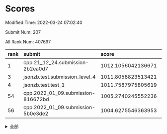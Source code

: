 # Scores

Modified Time: 2022-03-24 07:02:40

Submit Num: 207

All Rank Num: 407697

| rank |               submit               |       score        |       sigma        | pk_num |
| :--- | :--------------------------------- | :----------------- | :----------------- | :----- |
| 1    | cpp.21_12_24.submission-2b2ea0d7   | 1012.1056042136671 | 0.79365890476064   | 7878   |
| 3    | jsonzb.test.submission_level_4     | 1011.8058823513421 | 0.7801090369861858 | 7877   |
| 4    | jsonzb.test.test_1                 | 1011.7587975805619 | 0.8031389223088103 | 7884   |
| 54   | cpp.2022_01_09.submission-816672bd | 1005.2740245552236 | 0.7388273825006201 | 7876   |
| 56   | cpp.2022_01_09.submission-5b0e3de2 | 1004.6275546363953 | 0.7277749044118488 | 7878   |


<details>
<summary>全部</summary>

| rank |                 submit                 |       score        |       sigma        | pk_num |
| :--- | :------------------------------------- | :----------------- | :----------------- | :----- |
| 1    | cpp.21_12_24.submission-2b2ea0d7       | 1012.1056042136671 | 0.79365890476064   | 7878   |
| 2    | gobigger.level_3.submission_level_3_28 | 1011.9367466434855 | 0.7615965788262231 | 7877   |
| 3    | jsonzb.test.submission_level_4         | 1011.8058823513421 | 0.7801090369861858 | 7877   |
| 4    | jsonzb.test.test_1                     | 1011.7587975805619 | 0.8031389223088103 | 7884   |
| 5    | gobigger.level_3.submission_level_3_0  | 1011.4350178993981 | 0.7780055239566132 | 7878   |
| 6    | gobigger.level_3.submission_level_3_22 | 1011.2077671235523 | 0.7796112492538849 | 7880   |
| 7    | gobigger.level_3.submission_level_3_36 | 1011.0876806764101 | 0.7741931366450462 | 7878   |
| 8    | gobigger.level_3.submission_level_3_25 | 1011.0815545234941 | 0.7756943531445183 | 7875   |
| 9    | gobigger.level_3.submission_level_3_47 | 1011.0520686492753 | 0.7586940826464849 | 7877   |
| 10   | gobigger.level_3.submission_level_3_19 | 1011.0240823351987 | 0.766936875510053  | 7877   |
| 11   | gobigger.level_3.submission_level_3_38 | 1010.9163517964166 | 0.7772499700055381 | 7882   |
| 12   | gobigger.level_3.submission_level_3_42 | 1010.7854750082515 | 0.7569505275923977 | 7880   |
| 13   | gobigger.level_3.submission_level_3_33 | 1010.763351188261  | 0.7775388755157849 | 7880   |
| 14   | gobigger.level_3.submission_level_3_12 | 1010.6787982310434 | 0.7545942307453164 | 7883   |
| 15   | gobigger.level_3.submission_level_3_24 | 1010.6711152547317 | 0.7777285579367262 | 7876   |
| 16   | gobigger.level_3.submission_level_3_49 | 1010.5561388894654 | 0.7603600093011581 | 7878   |
| 17   | gobigger.level_3.submission_level_3_20 | 1010.5194246767935 | 0.7513973487969251 | 7880   |
| 18   | gobigger.level_3.submission_level_3_45 | 1010.4846812088209 | 0.7449014666488247 | 7877   |
| 19   | gobigger.level_3.submission_level_3_29 | 1010.4776498541268 | 0.7715447745022168 | 7878   |
| 20   | gobigger.level_3.submission_level_3_21 | 1010.4592365761362 | 0.7621822467269553 | 7881   |
| 21   | gobigger.level_3.submission_level_3_27 | 1010.4098069593362 | 0.7690907994545044 | 7877   |
| 22   | gobigger.level_3.submission_level_3_1  | 1010.4061790888351 | 0.7707115412064536 | 7875   |
| 23   | gobigger.level_3.submission_level_3_26 | 1010.4010664942955 | 0.7520681866532988 | 7882   |
| 24   | gobigger.level_3.submission_level_3_15 | 1010.216752843997  | 0.7727421089531815 | 7875   |
| 25   | gobigger.level_3.submission_level_3_18 | 1010.1855690765987 | 0.7392825645102299 | 7872   |
| 26   | gobigger.level_3.submission_level_3_5  | 1010.115112413433  | 0.7439930483294753 | 7881   |
| 27   | gobigger.level_3.submission_level_3_9  | 1010.1032947793724 | 0.7570125862839773 | 7880   |
| 28   | gobigger.level_3.submission_level_3_2  | 1009.8960200040719 | 0.7566679043316138 | 7879   |
| 29   | gobigger.level_3.submission_level_3_13 | 1009.8176637031363 | 0.7461182663502595 | 7881   |
| 30   | gobigger.level_3.submission_level_3_17 | 1009.7136444575889 | 0.7582629357556453 | 7880   |
| 31   | gobigger.level_3.submission_level_3_34 | 1009.712904077487  | 0.7605569889860836 | 7876   |
| 32   | gobigger.level_3.submission_level_3_48 | 1009.6833574407162 | 0.7534846812086922 | 7880   |
| 33   | gobigger.level_3.submission_level_3_44 | 1009.6696360383447 | 0.7467800336064335 | 7872   |
| 34   | gobigger.level_3.submission_level_3_3  | 1009.6136869094786 | 0.7574273146770296 | 7877   |
| 35   | gobigger.level_3.submission_level_3_43 | 1009.5760940764391 | 0.7422046997080389 | 7884   |
| 36   | gobigger.level_3.submission_level_3_37 | 1009.5167007269015 | 0.7381681774939157 | 7876   |
| 37   | gobigger.level_3.submission_level_3_46 | 1009.4730283922768 | 0.7623613579697796 | 7880   |
| 38   | gobigger.level_3.submission_level_3_41 | 1009.3896539674203 | 0.7648985249877281 | 7877   |
| 39   | gobigger.level_3.submission_level_3_11 | 1009.3377566628645 | 0.7418210624626121 | 7871   |
| 40   | gobigger.level_3.submission_level_3_16 | 1009.3071371311659 | 0.7499956889607384 | 7876   |
| 41   | gobigger.level_3.submission_level_3_8  | 1009.3028710927108 | 0.7333436786584262 | 7879   |
| 42   | gobigger.level_3.submission_level_3_40 | 1009.1123615524389 | 0.7442420685958004 | 7878   |
| 43   | gobigger.level_3.submission_level_3_7  | 1009.0867385176314 | 0.766012464943919  | 7883   |
| 44   | gobigger.level_3.submission_level_3_35 | 1009.0776567485733 | 0.7325568237032134 | 7879   |
| 45   | gobigger.level_3.submission_level_3_31 | 1008.9824863468174 | 0.747483582404976  | 7881   |
| 46   | gobigger.level_3.submission_level_3_14 | 1008.9048639193877 | 0.7385406601047254 | 7876   |
| 47   | gobigger.level_3.submission_level_3_6  | 1008.8147745564465 | 0.7534364743809998 | 7879   |
| 48   | gobigger.level_3.submission_level_3_10 | 1008.5489751135109 | 0.7426582236055446 | 7880   |
| 49   | gobigger.level_3.submission_level_3_4  | 1008.4357656343693 | 0.7477552900941572 | 7878   |
| 50   | gobigger.level_3.submission_level_3_39 | 1008.2388403383933 | 0.7187401978162273 | 7884   |
| 51   | gobigger.level_3.submission_level_3_23 | 1008.1448101680276 | 0.7425716018398316 | 7878   |
| 52   | gobigger.level_3.submission_level_3_32 | 1007.99982815091   | 0.7313873396398406 | 7883   |
| 53   | gobigger.level_3.submission_level_3_30 | 1007.4222680850039 | 0.7237635244857669 | 7882   |
| 54   | cpp.2022_01_09.submission-816672bd     | 1005.2740245552236 | 0.7388273825006201 | 7876   |
| 55   | gobigger.level_1.submission_level_1_3  | 1004.6941225636946 | 0.7101949070653975 | 7881   |
| 56   | cpp.2022_01_09.submission-5b0e3de2     | 1004.6275546363953 | 0.7277749044118488 | 7878   |
| 57   | gobigger.level_1.submission_level_1_10 | 1004.6013453270898 | 0.7256874148645852 | 7883   |
| 58   | gobigger.level_1.submission_level_1_49 | 1004.5775953765751 | 0.726696699627986  | 7876   |
| 59   | gobigger.level_1.submission_level_1_14 | 1004.5212143869594 | 0.7188462820472746 | 7877   |
| 60   | gobigger.level_1.submission_level_1_24 | 1004.1386220021864 | 0.719501461104242  | 7878   |
| 61   | gobigger.level_1.submission_level_1_6  | 1004.0745604637842 | 0.7158040893591667 | 7878   |
| 62   | gobigger.level_1.submission_level_1_36 | 1003.9887007675982 | 0.7171752996694443 | 7877   |
| 63   | gobigger.level_1.submission_level_1_48 | 1003.9696492130431 | 0.7249022281525712 | 7877   |
| 64   | gobigger.level_1.submission_level_1_41 | 1003.9052848916459 | 0.7174703830417613 | 7878   |
| 65   | gobigger.level_1.submission_level_1_11 | 1003.887333345125  | 0.7321683048199626 | 7879   |
| 66   | gobigger.level_1.submission_level_1_30 | 1003.8771930943811 | 0.7198703003701072 | 7882   |
| 67   | gobigger.level_1.submission_level_1_29 | 1003.8561661964916 | 0.7195939451071681 | 7878   |
| 68   | gobigger.level_1.submission_level_1_20 | 1003.8555832417609 | 0.705789903938591  | 7879   |
| 69   | gobigger.level_1.submission_level_1_31 | 1003.8392710691744 | 0.7014593027098898 | 7877   |
| 70   | gobigger.level_1.submission_level_1_4  | 1003.7956831606737 | 0.7091000867104147 | 7882   |
| 71   | gobigger.level_1.submission_level_1_12 | 1003.7489160228386 | 0.7097481946282945 | 7876   |
| 72   | gobigger.level_1.submission_level_1_18 | 1003.7433458981941 | 0.7165179623806975 | 7879   |
| 73   | gobigger.level_1.submission_level_1_16 | 1003.7353373692783 | 0.7104643658807278 | 7878   |
| 74   | gobigger.level_1.submission_level_1_42 | 1003.7164375012885 | 0.7146580665823443 | 7877   |
| 75   | gobigger.level_1.submission_level_1_13 | 1003.6974143573727 | 0.7156760331559352 | 7877   |
| 76   | gobigger.level_1.submission_level_1_34 | 1003.6808723864983 | 0.7076667199733788 | 7880   |
| 77   | gobigger.level_1.submission_level_1_19 | 1003.5493189484364 | 0.7174751754110523 | 7879   |
| 78   | gobigger.level_1.submission_level_1_23 | 1003.505002972073  | 0.716260987235538  | 7877   |
| 79   | gobigger.level_1.submission_level_1_37 | 1003.4748316199168 | 0.7271354720390572 | 7877   |
| 80   | gobigger.level_1.submission_level_1_5  | 1003.4496904407964 | 0.7137473104052205 | 7877   |
| 81   | gobigger.level_1.submission_level_1_22 | 1003.3635205808516 | 0.711938275932604  | 7880   |
| 82   | gobigger.level_1.submission_level_1_1  | 1003.2791125658073 | 0.7170208906242467 | 7877   |
| 83   | gobigger.level_1.submission_level_1_2  | 1003.2216796285995 | 0.7128911194428589 | 7884   |
| 84   | gobigger.level_1.submission_level_1_43 | 1003.1973578054153 | 0.7197400544555466 | 7873   |
| 85   | gobigger.level_1.submission_level_1_21 | 1003.157460022975  | 0.7189162665967018 | 7881   |
| 86   | gobigger.level_1.submission_level_1_38 | 1003.1095890413961 | 0.7235370731851155 | 7875   |
| 87   | gobigger.level_1.submission_level_1_40 | 1003.0043464309767 | 0.7272475118528475 | 7879   |
| 88   | gobigger.level_1.submission_level_1_17 | 1003.0018626871706 | 0.7153657700677076 | 7874   |
| 89   | gobigger.level_1.submission_level_1_15 | 1002.9379015790462 | 0.7140630980685995 | 7873   |
| 90   | gobigger.level_1.submission_level_1_9  | 1002.9217768883535 | 0.7042784552272424 | 7880   |
| 91   | gobigger.level_1.submission_level_1_35 | 1002.7310522861471 | 0.7117352954988088 | 7881   |
| 92   | gobigger.level_1.submission_level_1_7  | 1002.6746207058716 | 0.7157466216774744 | 7875   |
| 93   | gobigger.level_1.submission_level_1_44 | 1002.6665308898991 | 0.7089779417395226 | 7876   |
| 94   | gobigger.level_1.submission_level_1_26 | 1002.6520434787355 | 0.7026190734173218 | 7875   |
| 95   | gobigger.level_1.submission_level_1_39 | 1002.6317850970444 | 0.7310575793773425 | 7874   |
| 96   | gobigger.level_1.submission_level_1_45 | 1002.6231558270081 | 0.7246266258476363 | 7877   |
| 97   | gobigger.level_1.submission_level_1_46 | 1002.5844890726247 | 0.7116510482748442 | 7877   |
| 98   | gobigger.level_1.submission_level_1_8  | 1002.4731371158824 | 0.7208932841156976 | 7873   |
| 99   | gobigger.level_1.submission_level_1_27 | 1002.4326956963149 | 0.7164087631883687 | 7882   |
| 100  | gobigger.level_1.submission_level_1_25 | 1002.4180724668294 | 0.7150229300061822 | 7877   |
| 101  | gobigger.level_1.submission_level_1_0  | 1002.3922997396453 | 0.7095462005544899 | 7877   |
| 102  | gobigger.level_1.submission_level_1_32 | 1002.1632164860263 | 0.7072726765342301 | 7878   |
| 103  | gobigger.level_1.submission_level_1_47 | 1002.0777770838478 | 0.7096869654497777 | 7879   |
| 104  | gobigger.level_1.submission_level_1_33 | 1001.7561992069934 | 0.7026660766703763 | 7875   |
| 105  | gobigger.level_1.submission_level_1_28 | 1001.463908122449  | 0.7130146015691146 | 7880   |
| 106  | gobigger.random.submission_random_33   | 997.7762118471295  | 0.7056968615153126 | 7880   |
| 107  | gobigger.random.submission_random_37   | 997.222927764545   | 0.6990578847945959 | 7873   |
| 108  | gobigger.random.submission_random_32   | 997.1530159551122  | 0.710456286410136  | 7876   |
| 109  | gobigger.random.submission_random_25   | 996.8603290716931  | 0.7053009119414869 | 7877   |
| 110  | gobigger.random.submission_random_21   | 996.8303747504671  | 0.7140138368418985 | 7877   |
| 111  | gobigger.random.submission_random_6    | 996.8244616547444  | 0.7103975028384518 | 7879   |
| 112  | gobigger.random.submission_random_8    | 996.6973117342708  | 0.7120608787416499 | 7877   |
| 113  | gobigger.random.submission_random_40   | 996.5643391990212  | 0.7020415752807898 | 7874   |
| 114  | gobigger.random.submission_random_42   | 996.5602195510523  | 0.7193593881420386 | 7882   |
| 115  | gobigger.random.submission_random_23   | 996.5044742814774  | 0.7018395690451565 | 7881   |
| 116  | gobigger.random.submission_random_20   | 996.4091105077949  | 0.7133053151282458 | 7875   |
| 117  | gobigger.random.submission_random_39   | 996.3900346820924  | 0.7229687439652588 | 7881   |
| 118  | gobigger.random.submission_random_9    | 996.3696908155939  | 0.7064460326048672 | 7873   |
| 119  | gobigger.random.submission_random_26   | 996.34807685172    | 0.7155467411337517 | 7875   |
| 120  | gobigger.random.submission_random_7    | 996.322203095352   | 0.7108892126448795 | 7876   |
| 121  | gobigger.random.submission_random_30   | 996.2983408825891  | 0.7161942670730164 | 7880   |
| 122  | gobigger.random.submission_random_5    | 996.2472697729442  | 0.7092995302369922 | 7881   |
| 123  | gobigger.random.submission_random_4    | 996.1900659454783  | 0.7185383463149306 | 7877   |
| 124  | gobigger.random.submission_random_0    | 996.1518999142052  | 0.7042743260166918 | 7881   |
| 125  | gobigger.random.submission_random_46   | 996.1375394178291  | 0.7160040529992584 | 7878   |
| 126  | gobigger.random.submission_random_35   | 996.0869787285014  | 0.7142190309774508 | 7881   |
| 127  | gobigger.random.submission_random_15   | 996.0812620970778  | 0.7086871857002686 | 7877   |
| 128  | gobigger.random.submission_random_49   | 996.0652583726664  | 0.7186926375808631 | 7877   |
| 129  | gobigger.random.submission_random_34   | 996.025628659799   | 0.7129746985846577 | 7875   |
| 130  | gobigger.random.submission_random_27   | 995.9847458354112  | 0.7206139086487279 | 7874   |
| 131  | gobigger.random.submission_random_2    | 995.958532292673   | 0.7142170268205102 | 7882   |
| 132  | gobigger.random.submission_random_18   | 995.934249674534   | 0.7029332898482563 | 7876   |
| 133  | gobigger.random.submission_random_29   | 995.8509308860868  | 0.7084906459374497 | 7876   |
| 134  | gobigger.random.submission_random_3    | 995.7907261072098  | 0.7186442178511067 | 7880   |
| 135  | gobigger.random.submission_random_17   | 995.7831220401872  | 0.7096516049986239 | 7878   |
| 136  | gobigger.random.submission_random_44   | 995.7354792775484  | 0.7054466096285181 | 7882   |
| 137  | gobigger.random.submission_random_47   | 995.6196004678301  | 0.7176929409157825 | 7876   |
| 138  | gobigger.random.submission_random_28   | 995.5869603385055  | 0.7047225014740203 | 7879   |
| 139  | gobigger.random.submission_random_43   | 995.5544357503641  | 0.7007713291958909 | 7881   |
| 140  | gobigger.random.submission_random_1    | 995.5425458137977  | 0.7077064708370467 | 7882   |
| 141  | gobigger.random.submission_random_11   | 995.4679555258818  | 0.7093672146589176 | 7878   |
| 142  | gobigger.random.submission_random_19   | 995.4194899165947  | 0.7016312950077662 | 7876   |
| 143  | gobigger.random.submission_random_14   | 995.4079282738901  | 0.7151880819977385 | 7882   |
| 144  | gobigger.random.submission_random_38   | 995.2497692042202  | 0.7187052585972515 | 7873   |
| 145  | gobigger.random.submission_random_12   | 995.244408285691   | 0.7249605869222309 | 7877   |
| 146  | gobigger.random.submission_random_41   | 995.2400348986403  | 0.7184210803964255 | 7878   |
| 147  | gobigger.random.submission_random_45   | 995.1365931920974  | 0.7202024684488374 | 7884   |
| 148  | gobigger.random.submission_random_48   | 995.1023989556894  | 0.7223731032050924 | 7879   |
| 149  | gobigger.random.submission_random_36   | 995.0954563321781  | 0.7136972760627209 | 7881   |
| 150  | gobigger.random.submission_random_10   | 994.9160738925787  | 0.7338616035077863 | 7877   |
| 151  | gobigger.random.submission_random_22   | 994.8798576346497  | 0.716995128676162  | 7873   |
| 152  | gobigger.random.submission_random_31   | 994.8143590541761  | 0.7138773394293418 | 7878   |
| 153  | gobigger.random.submission_random_16   | 994.800578122558   | 0.7062260646504194 | 7878   |
| 154  | gobigger.random.submission_random_13   | 994.6975744572261  | 0.712180873289128  | 7882   |
| 155  | gobigger.level_2.submission_level_2_44 | 994.0383946382451  | 0.7280502247695775 | 7874   |
| 156  | gobigger.random.submission_random_24   | 993.9427499599337  | 0.7127898619197514 | 7881   |
| 157  | gobigger.level_2.submission_level_2_48 | 993.6706766041474  | 0.7153287801507299 | 7873   |
| 158  | gobigger.level_2.submission_level_2_25 | 993.6518230735147  | 0.7138890420501477 | 7885   |
| 159  | gobigger.level_2.submission_level_2_19 | 993.4646636276877  | 0.734103424793033  | 7880   |
| 160  | gobigger.level_2.submission_level_2_6  | 993.4527597329757  | 0.7285458178703821 | 7879   |
| 161  | gobigger.level_2.submission_level_2_49 | 993.2441292584375  | 0.7391357192347395 | 7876   |
| 162  | gobigger.level_2.submission_level_2_31 | 993.1862360100483  | 0.7371651056773265 | 7880   |
| 163  | gobigger.level_2.submission_level_2_5  | 993.1610751300292  | 0.716706849606294  | 7876   |
| 164  | gobigger.level_2.submission_level_2_11 | 993.071338400809   | 0.7305545273218661 | 7876   |
| 165  | gobigger.level_2.submission_level_2_30 | 992.9102111347258  | 0.7355040070554534 | 7876   |
| 166  | gobigger.level_2.submission_level_2_22 | 992.88809672604    | 0.7584147297910332 | 7877   |
| 167  | gobigger.level_2.submission_level_2_29 | 992.882220350802   | 0.7360839071599573 | 7880   |
| 168  | gobigger.level_2.submission_level_2_24 | 992.8484694249578  | 0.7331339407534954 | 7883   |
| 169  | gobigger.level_2.submission_level_2_47 | 992.75823658251    | 0.749344157260114  | 7880   |
| 170  | gobigger.level_2.submission_level_2_40 | 992.7475994963704  | 0.7476495757244852 | 7878   |
| 171  | gobigger.level_2.submission_level_2_9  | 992.696184564081   | 0.7497509193877743 | 7870   |
| 172  | gobigger.level_2.submission_level_2_7  | 992.6774019427758  | 0.7500313010935088 | 7881   |
| 173  | gobigger.level_2.submission_level_2_0  | 992.6686544037703  | 0.7275396395647008 | 7879   |
| 174  | gobigger.level_2.submission_level_2_4  | 992.6362397587044  | 0.7239444065546468 | 7882   |
| 175  | gobigger.level_2.submission_level_2_13 | 992.6059468078771  | 0.7340628611554756 | 7881   |
| 176  | gobigger.level_2.submission_level_2_38 | 992.5413802215544  | 0.7343485010943801 | 7880   |
| 177  | gobigger.level_2.submission_level_2_32 | 992.4318231240236  | 0.7411299056121098 | 7878   |
| 178  | gobigger.level_2.submission_level_2_18 | 992.3884148798272  | 0.7402439722433646 | 7881   |
| 179  | gobigger.level_2.submission_level_2_41 | 992.3854169511358  | 0.726102324260099  | 7874   |
| 180  | gobigger.level_2.submission_level_2_45 | 992.3040800688694  | 0.7490772614725303 | 7877   |
| 181  | gobigger.level_2.submission_level_2_3  | 992.3026332000965  | 0.7378131744594196 | 7880   |
| 182  | gobigger.level_2.submission_level_2_8  | 992.3019658920776  | 0.7427428645105457 | 7876   |
| 183  | gobigger.level_2.submission_level_2_43 | 992.2671352573918  | 0.7326414182770813 | 7881   |
| 184  | gobigger.level_2.submission_level_2_42 | 992.2346912678032  | 0.7503849900625664 | 7879   |
| 185  | gobigger.level_2.submission_level_2_36 | 992.228611401145   | 0.7604040687795653 | 7877   |
| 186  | gobigger.level_2.submission_level_2_46 | 992.2151038921028  | 0.7429977959399007 | 7882   |
| 187  | gobigger.level_2.submission_level_2_39 | 992.2035833555104  | 0.7474162354936619 | 7883   |
| 188  | gobigger.level_2.submission_level_2_33 | 992.1611385412655  | 0.7303673679727339 | 7877   |
| 189  | gobigger.level_2.submission_level_2_2  | 992.115123557097   | 0.7508452081638808 | 7873   |
| 190  | gobigger.level_2.submission_level_2_35 | 992.1098004380281  | 0.7358220935954823 | 7881   |
| 191  | gobigger.level_2.submission_level_2_17 | 992.0972813094081  | 0.7421548660776707 | 7879   |
| 192  | gobigger.level_2.submission_level_2_37 | 992.0170671369797  | 0.7451861214628874 | 7881   |
| 193  | gobigger.level_2.submission_level_2_34 | 991.9945342816961  | 0.7364578062340791 | 7871   |
| 194  | gobigger.level_2.submission_level_2_1  | 991.9365263229873  | 0.7338787126599654 | 7880   |
| 195  | gobigger.level_2.submission_level_2_15 | 991.890142388936   | 0.741419551700229  | 7879   |
| 196  | gobigger.level_2.submission_level_2_21 | 991.8887195207815  | 0.749513948977529  | 7876   |
| 197  | gobigger.level_2.submission_level_2_10 | 991.7569841536101  | 0.7453531792251443 | 7882   |
| 198  | gobigger.level_2.submission_level_2_26 | 991.6640973747025  | 0.7444573768347919 | 7876   |
| 199  | gobigger.level_2.submission_level_2_27 | 991.47314388686    | 0.7334911779011835 | 7880   |
| 200  | gobigger.level_2.submission_level_2_14 | 991.442594388966   | 0.7739285984679186 | 7877   |
| 201  | gobigger.level_2.submission_level_2_16 | 991.2130205264722  | 0.7685008100421602 | 7880   |
| 202  | gobigger.level_2.submission_level_2_23 | 991.0814741082655  | 0.7441994078651073 | 7880   |
| 203  | gobigger.level_2.submission_level_2_28 | 990.9952557523424  | 0.7614891808997569 | 7880   |
| 204  | gobigger.level_2.submission_level_2_20 | 990.9657596720542  | 0.7431363612176679 | 7876   |
| 205  | gobigger.level_2.submission_level_2_12 | 990.7153700100456  | 0.7722951872204262 | 7880   |
| 206  | gobigger.none.submission_none_0        | 978.4432892973258  | 1.3118076934260283 | 7875   |
| 207  | gobigger.none.submission_none_1        | 977.0849680247285  | 1.3923099008836222 | 7876   |

</details>